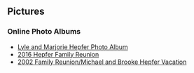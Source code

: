 ## Pictures

### Online Photo Albums

* [Lyle and Marjorie Hepfer Photo Album](https://onedrive.live.com/?id=11F4F4E0297C3C24%21321&cid=11F4F4E0297C3C24)
* [2016 Hepfer Family Reunion](https://onedrive.live.com/?id=11F4F4E0297C3C24%211255&cid=11F4F4E0297C3C24)
* [2002 Family Reunion/Michael and Brooke Hepfer Vacation](https://onedrive.live.com/?id=11F4F4E0297C3C24%21506&cid=11F4F4E0297C3C24)